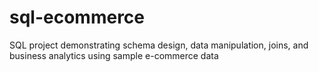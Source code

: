 # sql-ecommerce
SQL project demonstrating schema design, data manipulation, joins, and business analytics using sample e-commerce data
